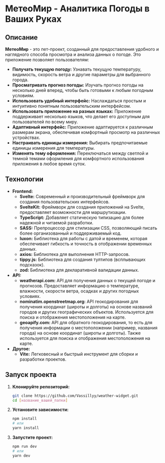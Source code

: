 # МетеоМир - Аналитика Погоды в Ваших Руках

## Описание

**МетеоМир** - это пет-проект, созданный для предоставления удобного и наглядного способа просмотра и анализа данных о погоде. Это приложение позволяет пользователям:

- **Получать текущую погоду:** Узнавать текущую температуру, видимость, скорость ветра и другие параметры для выбранного города.
- **Просматривать прогноз погоды:** Изучать прогноз погоды на несколько дней вперед, чтобы быть готовыми к любым погодным условиям.
- **Использовать удобный интерфейс:** Наслаждаться простым и интуитивно понятным пользовательским интерфейсом.
- **Использовать приложение на разных языках:** Приложение поддерживает несколько языков, что делает его доступным для пользователей по всему миру.
- **Адаптивный интерфейс:** Приложение адаптируется к различным размерам экрана, обеспечивая комфортный просмотр на различных устройствах.
- **Настраивать единицы измерения:** Выбирать предпочитаемые единицы измерения для температуры.
- **Изменять тему оформления:** Переключаться между светлой и темной темами оформления для комфортного использования приложения в любое время суток.

## Технологии

- **Frontend:**
  - **Svelte:** Современный и производительный фреймворк для создания пользовательских интерфейсов.
  - **SvelteKit:** Фреймворк для создания приложений на Svelte, предоставляет возможности для маршрутизации.
  - **TypeScript:** Добавляет статическую типизацию для более надежной и читаемой разработки.
  - **SASS:** Препроцессор для стилизации CSS, позволяющий писать более организованный и поддерживаемый код.
  - **luxon:** Библиотека для работы с датой и временем, которая обеспечивает гибкость и точность в отображении временных данных.
  - **axios:** Библиотека для выполнения HTTP-запросов.
  - **tippy.js:** Библиотека для создания тултипов (всплывающих подсказок).
  - **zod:** Библиотека для декларативной валидации данных.
- **API:**
  - **weatherapi.com:** API для получения данных о текущей погоде и прогнозов. Предоставляет информацию о температуре, влажности, скорости ветра, осадках и других погодных условиях.
  - **nominatim.openstreetmap.org:** API геокодирования для получения координат (широты и долготы) на основе названий городов и других географических объектов. Используется для поиска и отображения местоположения на карте.
  - **geoapify.com:** API для обратного геокодирования, то есть для получения информации о местоположении (например, названия города) на основе координат (широты и долготы). Также используется для поиска и отображения местоположения на карте.
- **Другое:**
  - **Vite:** Легковесный и быстрый инструмент для сборки и разработки проектов.

## Запуск проекта

1.  **Клонируйте репозиторий:**
    ```bash
    git clone https://github.com/Vassillyy/weather-widget.git
    cd [название_вашей_папки]
    ```
2.  **Установите зависимости:**
    ```bash
    npm install
    # или
    yarn install
    ```
3.  **Запустите проект:**
    ```bash
    npm run dev
    # или
    yarn dev
    ```
